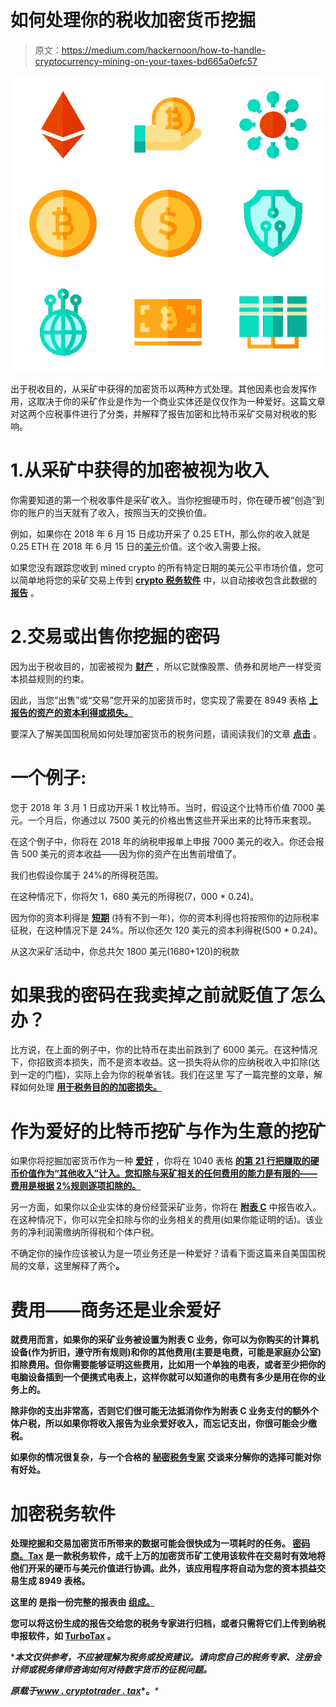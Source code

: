 # 如何处理你的税收加密货币挖掘

> 原文：<https://medium.com/hackernoon/how-to-handle-cryptocurrency-mining-on-your-taxes-bd665a0efc57>

![](img/85b69771e43906b53c179307c378b0fb.png)

出于税收目的，从采矿中获得的加密货币以两种方式处理。其他因素也会发挥作用，这取决于你的采矿作业是作为一个商业实体还是仅仅作为一种爱好。这篇文章对这两个应税事件进行了分类，并解释了报告加密和比特币采矿交易对税收的影响。

# 1.从采矿中获得的加密被视为收入

你需要知道的第一个税收事件是采矿收入。当你挖掘硬币时，你在硬币被“创造”到你的账户的当天就有了收入，按照当天的交换价值。

例如，如果你在 2018 年 6 月 15 日成功开采了 0.25 ETH，那么你的收入就是 0.25 ETH 在 2018 年 6 月 15 日的[美元](https://hackernoon.com/tagged/usd)价值。这个收入需要上报。

如果您没有跟踪您收到 mined crypto 的所有特定日期的美元公平市场价值，您可以简单地将您的采矿交易上传到 [**crypto 税务软件**](https://www.cryptotrader.tax/) 中，以自动接收包含此数据的 [**报告**](https://www.cryptotrader.tax/cryptocurrency-tax-reports) 。

# 2.交易或出售你挖掘的密码

因为出于税收目的，加密被视为 [**财产**](https://www.cryptotrader.tax/blog/the-traders-guide-to-cryptocurrency-taxes) ，所以它就像股票、债券和房地产一样受资本损益规则的约束。

因此，当您“出售”或“交易”您开采的加密货币时，您实现了需要在 8949 表格 [**上报告的资产的资本利得或损失。**](https://www.cryptotrader.tax/cryptocurrency-tax-reports)

要深入了解美国国税局如何处理加密货币的税务问题，请阅读我们的文章 [**点击**](https://www.cryptotrader.tax/blog/the-traders-guide-to-cryptocurrency-taxes) 。

# 一个例子:

您于 2018 年 3 月 1 日成功开采 1 枚比特币。当时，假设这个比特币价值 7000 美元。一个月后，你通过以 7500 美元的价格出售这些开采出来的比特币来套现。

在这个例子中，你将在 2018 年的纳税申报单上申报 7000 美元的收入。你还会报告 500 美元的资本收益——因为你的资产在出售前增值了。

我们也假设你属于 24%的所得税范围。

在这种情况下，你将欠 1，680 美元的所得税(7，000 * 0.24)。

因为你的资本利得是 [**短期**](https://turbotax.intuit.com/tax-tips/investments-and-taxes/guide-to-short-term-vs-long-term-capital-gains-taxes-brokerage-accounts-etc/L7KCu9etn) (持有不到一年)，你的资本利得也将按照你的边际税率征税，在这种情况下是 24%。所以你还欠 120 美元的资本利得税(500 * 0.24)。

从这次采矿活动中，你总共欠 1800 美元(1680+120)的税款

# 如果我的密码在我卖掉之前就贬值了怎么办？

比方说，在上面的例子中，你的比特币在卖出前跌到了 6000 美元。在这种情况下，你招致资本损失，而不是资本收益。这一损失将从你的应纳税收入中扣除(达到一定的门槛)，实际上会为你的税单省钱。我们在这里 写了一篇完整的文章，解释如何处理 [**用于税务目的的加密损失。**](https://www.cryptotrader.tax/blog/how-to-handle-your-bitcoin-and-crypto-losses-for-tax-purposes)

# 作为爱好的比特币挖矿与作为生意的挖矿

如果你将挖掘加密货币作为一种 [**爱好**](https://www.irs.gov/newsroom/hobby-or-business-irs-offers-tips-to-decide) ，你将在 1040 表格 [**的第 21 行把赚取的硬币价值作为“其他收入”计入。您扣除与采矿相关的任何费用的能力是有限的——费用是根据 2%规则逐项扣除的。**](https://www.irs.gov/forms-pubs/about-form-1040)

另一方面，如果你以企业实体的身份经营采矿业务，你将在 [**附表 C**](https://www.irs.gov/forms-pubs/about-schedule-c-form-1040) 中报告收入。在这种情况下，你可以完全扣除与你的业务相关的费用(如果你能证明的话)。该业务的净利润需缴纳所得税和个体户税。

不确定你的操作应该被认为是一项业务还是一种爱好？请看下面这篇来自美国国税局的文章，这里解释了两个[](https://www.irs.gov/newsroom/hobby-or-business-irs-offers-tips-to-decide)**。**

# **费用——商务还是业余爱好**

**就费用而言，如果你的采矿业务被设置为附表 C 业务，你可以为你购买的计算机设备(作为折旧，遵守所有规则)和你的其他费用(主要是电费，可能是家庭办公室)扣除费用。但你需要能够证明这些费用，比如用一个单独的电表，或者至少把你的电脑设备插到一个便携式电表上，这样你就可以知道你的电费有多少是用在你的业务上的。**

**除非你的支出非常高，否则它们很可能无法抵消你作为附表 C 业务支付的额外[](https://www.irs.gov/businesses/small-businesses-self-employed/self-employment-tax-social-security-and-medicare-taxes)**个体户税，所以如果你将收入报告为业余爱好收入，而忘记支出，你很可能会少缴税。****

****如果你的情况很复杂，与一个合格的 [**秘密税务专家**](https://www.cryptotrader.tax/crypto-tax-accountants) 交谈来分解你的选择可能对你有好处。****

# ****加密税务软件****

****处理挖掘和交易加密货币所带来的数据可能会很快成为一项耗时的任务。 [**密码商。Tax**](https://www.cryptotrader.tax/) 是一款税务软件，成千上万的加密货币矿工使用该软件在交易时有效地将他们开采的硬币与美元价值进行协调。此外，该应用程序将自动为您的资本损益交易生成 8949 表格。****

****这里的 是指一份完整的报表由 [**组成。**](https://www.cryptotrader.tax/cryptocurrency-tax-reports)****

****您可以将这份生成的报告交给您的税务专家进行归档，或者只需将它们上传到纳税申报软件，如 [**TurboTax**](https://www.cryptotrader.tax/blog/how-to-file-your-cryptocurrency-taxes-with-turbotax) 。****

******本文仅供参考，不应被理解为税务或投资建议。请向您自己的税务专家、注册会计师或税务律师咨询如何对待数字货币的征税问题。*****

*****原载于*[*www . cryptotrader . tax*](https://www.cryptotrader.tax/blog/how-to-handle-cryptocurrency-mining-on-your-taxes)*。*****